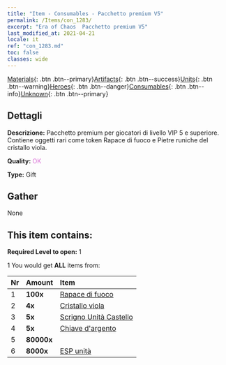 ```yaml
---
title: "Item - Consumables - Pacchetto premium V5"
permalink: /Items/con_1283/
excerpt: "Era of Chaos  Pacchetto premium V5"
last_modified_at: 2021-04-21
locale: it
ref: "con_1283.md"
toc: false
classes: wide
---
```

 [Materials](/it/Items/){: .btn .btn--primary}[Artifacts](/it/Items/Artifacts/){: .btn .btn--success}[Units](/it/Items/Units/){: .btn .btn--warning}[Heroes](/it/Items/Heroes/){: .btn .btn--danger}[Consumables](/it/Items/Consumables/){: .btn .btn--info}[Unknown](/it/Items/Unknown/){: .btn .btn--primary}

## Dettagli
 **Descrizione:** Pacchetto premium per giocatori di livello VIP 5 e superiore. Contiene oggetti rari come token Rapace di fuoco e Pietre runiche del cristallo viola.

 **Quality:** <span style="color: #DA70D6">OK</span>

 **Type:** Gift

## Gather

  None

## This item contains:

 **Required Level to open:** 1

 1 You would get **ALL** items  from:

  | Nr | Amount |     Item    |
  |:---|:-------|:------------|
  | 1 |  **100x** | [Rapace di fuoco](/it/Items/unt_268/) |  | 
  | 2 |  **4x** | [Cristallo viola](/it/Items/con_720/) |  | 
  | 3 |  **5x** | [Scrigno Unità Castello](/it/Items/con_1269/) |  | 
  | 4 |  **5x** | [Chiave d'argento](/it/Items/con_693/) |  | 
  | 5 |  **80000x** | <i class="fas fa-coins"/> |  | 
  | 6 |  **8000x** | [ESP unità](/it/Items/con_902/) |  | 
